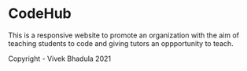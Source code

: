 # CodeHub<br>

This is a responsive website to promote an organization with the aim of teaching students to code and giving tutors an oppportunity to teach.
<br>

Copyright - Vivek Bhadula 2021
